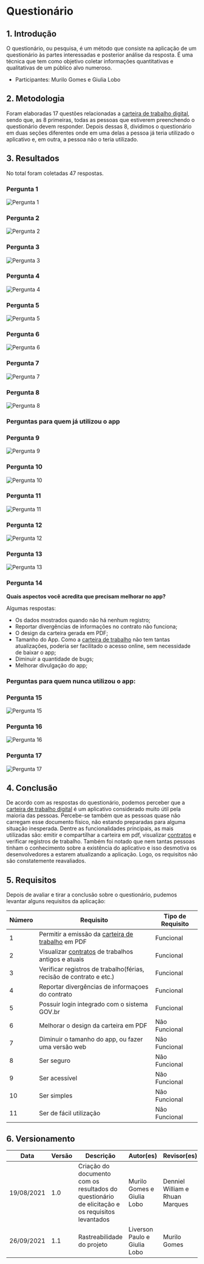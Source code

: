 # Questionário

## 1. Introdução

O questionário, ou pesquisa, é um método que consiste na aplicação de um questionário às partes interessadas e posterior análise da resposta.
É uma técnica que tem como objetivo coletar informações quantitativas e qualitativas de um público alvo numeroso.

* Participantes: Murilo Gomes e Giulia Lobo

## 2. Metodologia

Foram elaboradas 17 questões relacionadas a <a href="../../modelagem/lexicos#carteiraDeTrabalhoDigital">carteira de trabalho digital</a>, sendo que, as 8 primeiras, todas as pessoas que estiverem preenchendo o questionário devem responder. Depois dessas 8, dividimos o questionário em duas seções diferentes onde em uma delas a pessoa já teria utilizado o aplicativo e, em outra, a pessoa não o teria utilizado.

## 3. Resultados

No total foram coletadas 47 respostas.

### Pergunta 1
![Pergunta 1](../../assets/questionario/q1.png)

### Pergunta 2
![Pergunta 2](../../assets/questionario/q2.png)

### Pergunta 3
![Pergunta 3](../../assets/questionario/q3.png)

### Pergunta 4
![Pergunta 4](../../assets/questionario/q4.png)

### Pergunta 5
![Pergunta 5](../../assets/questionario/q5.png)

### Pergunta 6
![Pergunta 6](../../assets/questionario/q6.png)

### Pergunta 7
![Pergunta 7](../../assets/questionario/q7.png)

### Pergunta 8
![Pergunta 8](../../assets/questionario/q8.png)


### Perguntas para quem já utilizou o app

### Pergunta 9
![Pergunta 9](../../assets/questionario/q9.png)

### Pergunta 10
![Pergunta 10](../../assets/questionario/q10.png)

### Pergunta 11
![Pergunta 11](../../assets/questionario/q11.png)

### Pergunta 12
![Pergunta 12](../../assets/questionario/q12.png)

### Pergunta 13
![Pergunta 13](../../assets/questionario/q13.png)

### Pergunta 14
**Quais aspectos você acredita que precisam melhorar no app?**

Algumas respostas:
 
* Os dados mostrados quando não há nenhum registro;
* Reportar divergências de informações no contrato não funciona;
* O design da carteira gerada em PDF;
* Tamanho do App. Como a <a href="../../modelagem/lexicos#carteiraDeTrabalho">carteira de trabalho</a> não tem tantas atualizações, poderia ser facilitado o acesso online, sem necessidade de baixar o app;
* Diminuir a quantidade de bugs;
* Melhorar divulgação do app;

### Perguntas para quem nunca utilizou o app:

### Pergunta 15
![Pergunta 15](../../assets/questionario/q14.png)

### Pergunta 16
![Pergunta 16](../../assets/questionario/q15.png)

### Pergunta 17
![Pergunta 17](../../assets/questionario/q16.png)

## 4. Conclusão
De acordo com as respostas do questionário, podemos perceber que a <a href="../../modelagem/lexicos#carteiraDeTrabalhoDigital">carteira de trabalho digital</a> é um aplicativo considerado muito útil pela maioria das pessoas. Percebe-se também que as pessoas quase não carregam esse documento físico, não estando preparadas para alguma situação inesperada. Dentre as funcionalidades principais, as mais utilizadas são: emitir e compartilhar a carteira em pdf, visualizar <a href="../lexicos#contratos">contratos</a> e verificar registros de trabalho. Também foi notado que nem tantas pessoas tinham o conhecimento sobre a existência do aplicativo e isso desmotiva os desenvolvedores a estarem atualizando a aplicação. Logo, os requisitos não são constatemente reavaliados.

## 5. Requisitos

Depois de avaliar e tirar a conclusão sobre o questionário, pudemos levantar alguns requisitos da aplicação:

| Número | Requisito                                                    | Tipo de Requisito |
| ------ | ------------------------------------------------------------ | ----------------- |
| 1      | Permitir a emissão da <a href="../../modelagem/lexicos#carteiraDeTrabalho">carteira de trabalho</a> em PDF            | Funcional         |
| 2      | Visualizar <a href="../lexicos#contratos">contratos</a> de trabalhos antigos e atuais           | Funcional         |
| 3      | Verificar registros de trabalho(férias, recisão de contrato e etc.) | Funcional  |
| 4      | Reportar divergências de informaçoes do contrato             | Funcional         |
| 5      | Possuir login integrado com o sistema GOV.br                 | Funcional         |
| 6      | Melhorar o design da carteira em PDF                         | Não Funcional     |
| 7      | Diminuir o tamanho do app, ou fazer uma versão web           | Não Funcional     |
| 8      | Ser seguro                                                   | Não Funcional     |
| 9      | Ser acessível                                                | Não Funcional     |
| 10     | Ser simples                                                  | Não Funcional     |
| 11     | Ser de fácil utilização                                      | Não Funcional     |

## 6. Versionamento

| Data |  Versão                              | Descrição       | Autor(es)              | Revisor(es)                   |
| ------ | --------------------------------------- | ---------- | ---------------------- | ----------------------------- |
| 19/08/2021 | 1.0 | Criação do documento com os resultados do questionário de elicitação e os requisitos levantados | Murilo Gomes e Giulia Lobo | Denniel William e Rhuan Marques |
| 26/09/2021 | 1.1 | Rastreabilidade do projeto  | Liverson Paulo e Giulia Lobo | Murilo Gomes |
